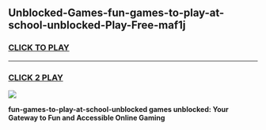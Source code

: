 
## Unblocked-Games-fun-games-to-play-at-school-unblocked-Play-Free-maf1j
<h3>
<a href="https://premium76.site?title=fun-games-to-play-at-school-unblocked&ref=22A">CLICK TO PLAY</a></h3>
<hr>

<h3>
<a href="https://premium76.site?title=fun-games-to-play-at-school-unblocked&ref=22A">CLICK 2 PLAY</a>
  
</h3>

<a href="https://premium76.site?title=fun-games-to-play-at-school-unblocked&ref=22A"><img src="https://clearcache.store/games.png"></a>


**fun-games-to-play-at-school-unblocked games unblocked: Your Gateway to Fun and Accessible Online Gaming**
